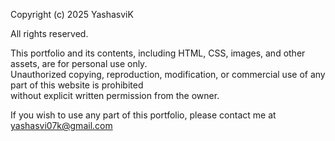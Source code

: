 Copyright (c) 2025 YashasviK

All rights reserved.

This portfolio and its contents, including HTML, CSS, images, and other assets, are for personal use only.  
Unauthorized copying, reproduction, modification, or commercial use of any part of this website is prohibited  
without explicit written permission from the owner.

If you wish to use any part of this portfolio, please contact me at yashasvi07k@gmail.com

